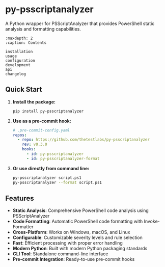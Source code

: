 # py-psscriptanalyzer

A Python wrapper for PSScriptAnalyzer that provides PowerShell static analysis and formatting capabilities.

```{toctree}
:maxdepth: 2
:caption: Contents

installation
usage
configuration
development
api
changelog
```

## Quick Start

1. **Install the package:**

   ```bash
   pip install py-psscriptanalyzer
   ```

2. **Use as a pre-commit hook:**

   ```yaml
   # .pre-commit-config.yaml
   repos:
     - repo: https://github.com/thetestlabs/py-psscriptanalyzer
       rev: v0.3.0
       hooks:
         - id: py-psscriptanalyzer
         - id: py-psscriptanalyzer-format
   ```

3. **Or use directly from command line:**

   ```bash
   py-psscriptanalyzer script.ps1
   py-psscriptanalyzer --format script.ps1
   ```

## Features

- **Static Analysis**: Comprehensive PowerShell code analysis using PSScriptAnalyzer
- **Code Formatting**: Automatic PowerShell code formatting with Invoke-Formatter
- **Cross-Platform**: Works on Windows, macOS, and Linux
- **Configurable**: Customizable severity levels and rule selection
- **Fast**: Efficient processing with proper error handling
- **Modern Python**: Built with modern Python packaging standards
- **CLI Tool**: Standalone command-line interface
- **Pre-commit Integration**: Ready-to-use pre-commit hooks
